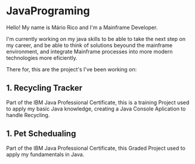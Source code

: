 # JavaPrograming
Hello! My name is Mário Rico and I'm a Mainframe Developer.

I'm currently working on my java skills to be able to take the next step on my career, and be able to think of solutions beyound the mainframe environment, and integrate Mainframe processes into more modern technologies more eficiently.

There for, this are the project's I've been working on:

## 1. Recycling Tracker
Part of the IBM Java Professional Certificate, this is a training Project used to apply my basic Java knowledge, creating a Java Console Aplication to handle Recycling.

## 1. Pet Schedualing
Part of the IBM Java Professional Certificate, this Graded Project used to apply my fundamentals in Java.

